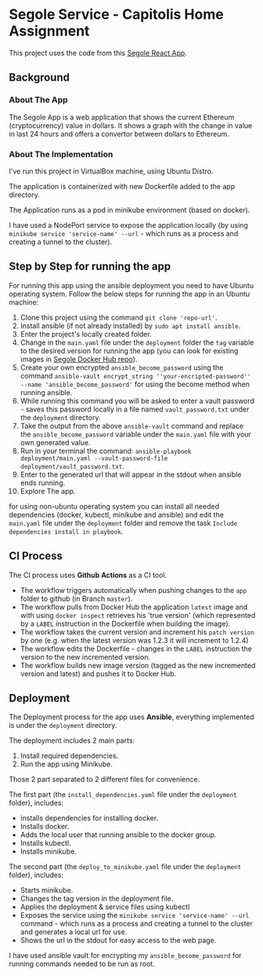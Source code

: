 # Segole Service - Capitolis Home Assignment

This project uses the code from this [Segole React App](https://github.com/LiorZinger123/Segole).

## Background

### About The App
The Segole App is a web application that shows the current Ethereum (cryptocurrency) value in dollars.
It shows a graph with the change in value in last 24 hours and offers a convertor between dollars to Ethereum.

### About The Implementation
I've run this project in VirtualBox machine, using Ubuntu Distro.

The application is containerized with new Dockerfile added to the app directory.

The Application runs as a pod in minikube environment (based on docker).

I have used a NodePort service to expose the application locally 
(by using `minikube service 'service-name' --url` - which runs as a process and creating a tunnel to the cluster).

## Step by Step for running the app

For running this app using the ansible deployment you need to have Ubuntu operating system.
Follow the below steps for running the app in an Ubuntu machine:

1. Clone this project using the command `git clone 'repo-url'`.
2. Install ansible (if not already installed) by `sudo apt install ansible`.
3. Enter the project's locally created folder.
4. Change in the `main.yaml` file under the `deployment` folder the `tag` variable to the desired version for running the app
   (you can look for existing images in [Segole Docker Hub repo](https://hub.docker.com/repository/docker/maayanassraf/segole/general)). 
5. Create your own encrypted `ansible_become_password` using the command `ansible-vault encrypt_string ''your-encripted-password'' --name 'ansible_become_password'`
for using the become method when running ansible. 
6. While running this command you will be asked to enter a vault password - saves this password locally in a file named
`vault_password.txt` under the `deployment` directory. 
7. Take the output from the above `ansible-vault` command and replace the `ansible_become_password` variable 
under the `main.yaml` file with your own generated value. 
8. Run in your terminal the command: `ansible-playbook deployment/main.yaml --vault-password-file deployment/vault_password.txt`. 
9. Enter to the generated url that will appear in the stdout when ansible ends running. 
10. Explore The app.

for using non-ubuntu operating system you can install all needed dependencies (docker, kubectl, minikube and ansible) 
and edit the `main.yaml` file under the `deployment` folder and remove the task `Include dependencies install in playbook`. 

## CI Process

The CI process uses **Github Actions** as a CI tool.

- The workflow triggers automatically when pushing changes to the `app` folder to github (in Branch `master`).
- The workflow pulls from Docker Hub the application `latest` image and with using `docker inspect` 
retrieves his 'true version' (which represented by a `LABEL` instruction in the Dockerfile when building the image).
- The workflow takes the current version and increment his `patch version` by one 
(e.g. when the latest version was 1.2.3 it will increment to 1.2.4) 
- The workflow edits the Dockerfile - changes in the `LABEL` instruction the version to the new incremented version.
- The workflow builds new image version (tagged as the new incremented version and latest) and pushes it to Docker Hub.

## Deployment

The Deployment process for the app uses **Ansible**, everything implemented is under the `deployment` directory.

The deployment includes 2 main parts: 
1. Install required dependencies.
2. Run the app using Minikube.

Those 2 part separated to 2 different files for convenience.

The first part (the `install_dependencies.yaml` file under the `deployment` folder), 
includes:

- installs dependencies for installing docker. 
- Installs docker. 
- Adds the local user that running ansible to the docker group.
- Installs kubectl.
- Installs minikube.

The second part (the `deploy_to_minikube.yaml` file under the `deployment` folder), includes:

- Starts minikube. 
- Changes the tag version in the deployment file.
- Applies the deployment & service files using kubectl 
- Exposes the service using the `minikube service 'service-name' --url` command - which runs as a process and creating a tunnel 
to the cluster and generates a local url for use.
- Shows the url in the stdout for easy access to the web page.

I have used ansible vault for encrypting my `ansible_become_password` for running commands needed to be run as root.